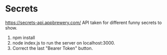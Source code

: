 # Secrets

https://secrets-api.appbrewery.com/ API taken for different funny secrets to show.
1. npm install
2. node index.js to run the server on localhost:3000.
3. Correct the last "Bearer Token" button.
